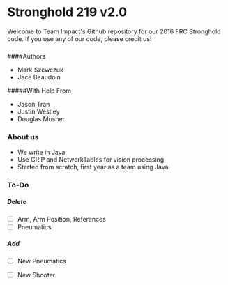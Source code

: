 # Stronghold 219 v2.0
Welcome to Team Impact's Github repository for our 2016 FRC Stronghold code.  If you use any of our code, please credit us!
###
####Authors
- Mark Szewczuk
- Jace Beaudoin

#####With Help From
- Jason Tran
- Justin Westley
- Douglas Mosher

### About us
- We write in Java
- Use GRIP and NetworkTables for vision processing
- Started from scratch, first year as a team using Java


### To-Do
##### Delete
- [ ] Arm, Arm Position, References
- [ ] Pneumatics

##### Add
- [ ] New Pneumatics
- [ ] New Shooter

